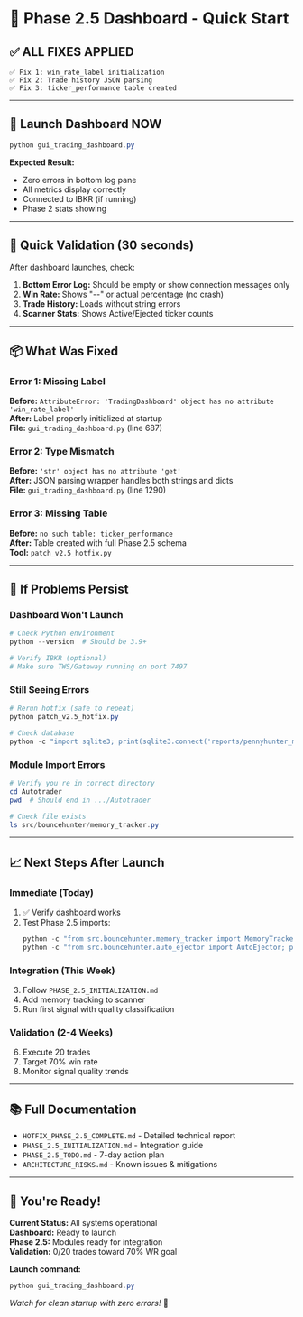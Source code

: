 # 🚀 Phase 2.5 Dashboard - Quick Start

## ✅ ALL FIXES APPLIED

```
✅ Fix 1: win_rate_label initialization
✅ Fix 2: Trade history JSON parsing  
✅ Fix 3: ticker_performance table created
```

---

## 🎯 Launch Dashboard NOW

```powershell
python gui_trading_dashboard.py
```

**Expected Result:**
- Zero errors in bottom log pane
- All metrics display correctly
- Connected to IBKR (if running)
- Phase 2 stats showing

---

## 🧪 Quick Validation (30 seconds)

After dashboard launches, check:

1. **Bottom Error Log:** Should be empty or show connection messages only
2. **Win Rate:** Shows "--" or actual percentage (no crash)
3. **Trade History:** Loads without string errors
4. **Scanner Stats:** Shows Active/Ejected ticker counts

---

## 📦 What Was Fixed

### Error 1: Missing Label
**Before:** `AttributeError: 'TradingDashboard' object has no attribute 'win_rate_label'`  
**After:** Label properly initialized at startup  
**File:** `gui_trading_dashboard.py` (line 687)

### Error 2: Type Mismatch
**Before:** `'str' object has no attribute 'get'`  
**After:** JSON parsing wrapper handles both strings and dicts  
**File:** `gui_trading_dashboard.py` (line 1290)

### Error 3: Missing Table
**Before:** `no such table: ticker_performance`  
**After:** Table created with full Phase 2.5 schema  
**Tool:** `patch_v2.5_hotfix.py`

---

## 🔧 If Problems Persist

### Dashboard Won't Launch
```powershell
# Check Python environment
python --version  # Should be 3.9+

# Verify IBKR (optional)
# Make sure TWS/Gateway running on port 7497
```

### Still Seeing Errors
```powershell
# Rerun hotfix (safe to repeat)
python patch_v2.5_hotfix.py

# Check database
python -c "import sqlite3; print(sqlite3.connect('reports/pennyhunter_memory.db').execute('SELECT name FROM sqlite_master').fetchall())"
```

### Module Import Errors
```powershell
# Verify you're in correct directory
cd Autotrader
pwd  # Should end in .../Autotrader

# Check file exists
ls src/bouncehunter/memory_tracker.py
```

---

## 📈 Next Steps After Launch

### Immediate (Today)
1. ✅ Verify dashboard works
2. Test Phase 2.5 imports:
   ```powershell
   python -c "from src.bouncehunter.memory_tracker import MemoryTracker; print('✓')"
   python -c "from src.bouncehunter.auto_ejector import AutoEjector; print('✓')"
   ```

### Integration (This Week)
3. Follow `PHASE_2.5_INITIALIZATION.md`
4. Add memory tracking to scanner
5. Run first signal with quality classification

### Validation (2-4 Weeks)
6. Execute 20 trades
7. Target 70% win rate
8. Monitor signal quality trends

---

## 📚 Full Documentation

- `HOTFIX_PHASE_2.5_COMPLETE.md` - Detailed technical report
- `PHASE_2.5_INITIALIZATION.md` - Integration guide
- `PHASE_2.5_TODO.md` - 7-day action plan
- `ARCHITECTURE_RISKS.md` - Known issues & mitigations

---

## 🎉 You're Ready!

**Current Status:** All systems operational  
**Dashboard:** Ready to launch  
**Phase 2.5:** Modules ready for integration  
**Validation:** 0/20 trades toward 70% WR goal

**Launch command:**
```powershell
python gui_trading_dashboard.py
```

*Watch for clean startup with zero errors!* 🚀
